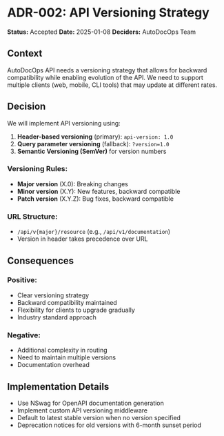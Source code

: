 # ADR-002: API Versioning Strategy

**Status:** Accepted
**Date:** 2025-01-08
**Deciders:** AutoDocOps Team

## Context

AutoDocOps API needs a versioning strategy that allows for backward compatibility while enabling evolution of the API. We need to support multiple clients (web, mobile, CLI tools) that may update at different rates.

## Decision

We will implement API versioning using:

1. **Header-based versioning** (primary): `api-version: 1.0`
2. **Query parameter versioning** (fallback): `?version=1.0`
3. **Semantic Versioning (SemVer)** for version numbers

### Versioning Rules:
- **Major version** (X.0): Breaking changes
- **Minor version** (X.Y): New features, backward compatible
- **Patch version** (X.Y.Z): Bug fixes, backward compatible

### URL Structure:
- `/api/v{major}/resource` (e.g., `/api/v1/documentation`)
- Version in header takes precedence over URL

## Consequences

### Positive:
- Clear versioning strategy
- Backward compatibility maintained
- Flexibility for clients to upgrade gradually
- Industry standard approach

### Negative:
- Additional complexity in routing
- Need to maintain multiple versions
- Documentation overhead

## Implementation Details

- Use NSwag for OpenAPI documentation generation
- Implement custom API versioning middleware
- Default to latest stable version when no version specified
- Deprecation notices for old versions with 6-month sunset period